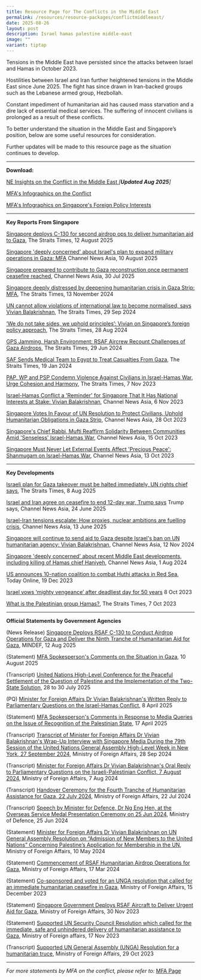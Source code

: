 ```yaml
---
title: Resource Page for The Conflicts in the Middle East
permalink: /resources/resource-packages/conflictmiddleeast/
date: 2025-08-26
layout: post
description: Israel hamas palestine middle-east
image: ""
variant: tiptap
---
```

<p>Tensions in the Middle East have persisted since the attacks between Israel
and Hamas in October 2023.</p>
<p>Hostilities between Israel and Iran further heightened tensions in the
Middle East since June 2025. The fight has since drawn in Iran-backed groups
such as the Lebanese armed group, Hezbollah.</p>
<p>Constant impediment of humanitarian aid has caused mass starvation and
a dire lack of essential medical services. The suffering of innocent civilians
is prolonged as a result of these conflicts.</p>
<p>To better understand the situation in the Middle East and Singapore’s
position, below are some useful resources for consideration.</p>
<p>Further updates will be made to this resource page as the situation continues
to develop.</p>
<hr>
<p><strong>Download:</strong>
</p>
<p><a href="/files/220825___NE_Insights_on_the_Middle_East_Conflict_compressed.pdf" rel="noopener nofollow" target="_blank">NE Insights on the Conflict in the Middle East </a><em>[</em><strong><em>Updated Aug 2025</em></strong><em>]</em>
</p>
<p><a href="https://www.mfa.gov.sg/Newsroom/Announcements-and-Highlights/2023/11/20231106-Parl-Sitting" rel="noopener noreferrer nofollow" target="blank">MFA's Infographics on the Conflict</a>
</p>
<p><a href="https://drive.google.com/drive/folders/1DowhPeYUSo1v1E4DIT8arWdItxZ4a_J3" rel="noopener noreferrer nofollow" target="blank">MFA's Infographics on Singapore's Foreign Policy Interests</a>
</p>
<hr>
<p><strong>Key Reports From Singapore</strong>
</p>
<p><a href="https://www.straitstimes.com/singapore/singapore-conducts-second-airdrop-ops-to-deliver-humanitarian-aid-to-gaza" rel="noopener nofollow" target="_blank">Singapore deploys C-130 for second airdrop ops to deliver humanitarian aid to Gaza</a>,
The Straits Times, 12 August 2025</p>
<p><a href="https://www.channelnewsasia.com/singapore/mfa-israel-gaza-conflict-deeply-concerned-expanding-military-operations-5287296" rel="noopener nofollow" target="_blank">Singapore 'deeply concerned' about Israel's plan to expand military operations in Gaza: MFA</a> Channel
News Asia, 10 August 2025</p>
<p><a href="https://www.channelnewsasia.com/singapore/mfa-singapore-gaza-reconstruction-egypt-proposal-ceasefire-5266381" rel="noopener nofollow" target="_blank">Singapore prepared to contribute to Gaza reconstruction once permanent ceasefire reached</a>,
Channel News Asia, 30 Jul 2025</p>
<p><a href="https://www.straitstimes.com/singapore/s-pore-deeply-distressed-by-deepening-humanitarian-crisis-in-gaza-strip" rel="noopener nofollow" target="_blank">Singapore deeply distressed by deepening humanitarian crisis in Gaza Strip: MFA</a>,
The Straits Times, 13 November 2024</p>
<p><a href="https://www.straitstimes.com/singapore/un-cannot-allow-violations-of-international-law-to-become-normalised-says-vivian" rel="noopener noreferrer nofollow" target="blank">UN cannot allow violations of international law to become normalised, says Vivian Balakrishnan</a>,
The Straits Times, 29 Sep 2024</p>
<p><a href="https://www.straitstimes.com/singapore/we-do-not-take-sides-we-uphold-principles-vivian-on-singapore-s-foreign-policy-approach" rel="noopener noreferrer nofollow" target="blank">‘We do not take sides, we uphold principles’: Vivian on Singapore’s foreign policy approach</a>,
The Straits Times, 28 Aug 2024</p>
<p><a href="https://www.straitstimes.com/singapore/gps-jamming-harsh-environment-rsaf-aircrew-recount-challenges-of-gaza-airdrops" rel="noopener noreferrer nofollow" target="blank">GPS Jamming, Harsh Environment: RSAF Aircrew Recount Challenges of Gaza Airdrops</a>,
The Straits Times, 29 Jun 2024</p>
<p><a href="https://www.straitstimes.com/singapore/saf-sends-medical-team-to-egypt-to-treat-casualties-from-gaza" rel="noopener noreferrer nofollow" target="blank">SAF Sends Medical Team to Egypt to Treat Casualties From Gaza</a>,
The Straits Times, 19 Jan 2024</p>
<p><a href="https://www.straitstimes.com/singapore/politics/pap-wp-and-psp-condemn-violence-against-civilians-in-israel-hamas-war-urge-cohesion-and-harmony" rel="noopener noreferrer nofollow" target="blank">PAP, WP and PSP Condemn Violence Against Civilians in Israel-Hamas War, Urge Cohesion and Harmony</a>,
The Straits Times, 7 Nov 2023</p>
<p><a href="https://www.channelnewsasia.com/singapore/israel-hamas-conflict-stark-reminder-singapore-national-interests-stake-vivian-balakrishnan-3899991" rel="noopener noreferrer nofollow" target="blank">Israel-Hamas Conflict a 'Reminder' for Singapore That It Has National Interests at Stake: Vivian Balakrishnan</a>,
Channel News Asia, 6 Nov 2023</p>
<p><a href="https://www.channelnewsasia.com/singapore/singapore-vote-resolution-gaza-israel-hamas-conflict-humanitarian-civilians-united-nations-3879266" rel="noopener noreferrer nofollow" target="blank">Singapore Votes In Favour of UN Resolution to Protect Civilians, Uphold Humanitarian Obligations in Gaza Strip</a>,
Channel News Asia, 28 Oct 2023</p>
<p><a href="https://www.channelnewsasia.com/singapore/chief-rabbi-mufti-singapore-solidarity-jewish-muslim-communities-israel-hamas-war-3847391" rel="noopener noreferrer nofollow" target="blank">Singapore's Chief Rabbi, Mufti Reaffirm Solidarity Between Communities Amid 'Senseless' Israel-Hamas War</a>,
Channel News Asia, 15 Oct 2023</p>
<p><a href="https://www.straitstimes.com/singapore/singapore-must-never-let-external-events-affect-precious-peace-shanmugam-on-israel-hamas-war" rel="noopener noreferrer nofollow" target="blank">Singapore Must Never Let External Events Affect 'Precious Peace': Shanmugam on Israel-Hamas War</a>,
Channel News Asia, 13 Oct 2023</p>
<hr>
<p><strong>Key Developments</strong>
</p>
<p><a href="https://www.straitstimes.com/world/middle-east/israeli-plan-for-gaza-takeover-must-be-halted-immediately-un-rights-chief-says" rel="noopener nofollow" target="_blank">Israeli plan for Gaza takeover must be halted immediately, UN rights chief says</a>,
The Straits Times, 8 Aug 2025</p>
<p><a href="https://www.channelnewsasia.com/world/israel-iran-ceasefire-missile-attack-doha-qatar-trump-us-5199351" rel="noopener nofollow" target="_blank">Israel and Iran agree on ceasefire to end 12-day war, Trump says</a> Trump
says, Channel News Asia, 24 June 2025</p>
<p><a href="https://www.channelnewsasia.com/world/israel-attacks-iran-military-nuclear-crisis-5180021" rel="noopener nofollow" target="_blank">Israel-Iran tensions escalate: How proxies, nuclear ambitions are fuelling crisis</a>,
Channel News Asia, 13 June 2025</p>
<p><a href="www.channelnewsasia.com/singapore/israel-hamas-war-unrwa-ban-singapore-will-continue-send-aid-gaza-vivian-balakrishnan-4743611" rel="noopener nofollow" target="_blank">Singapore will continue to send aid to Gaza despite Israel's ban on UN humanitarian agency: Vivian Balakrishnan</a>,
Channel News Asia, 12 Nov 2024</p>
<p><a href="https://www.channelnewsasia.com/singapore/israel-hamas-war-hezbollah-ismail-haniyeh-mohammed-deif-fuad-shukr-mfa-4519716" rel="noopener noreferrer nofollow" target="blank">Singapore 'deeply concerned' about recent Middle East developments, including killing of Hamas chief Haniyeh</a>,
Channel News Asia, 1 Aug 2024</p>
<p><a href="https://www.todayonline.com/world/us-announces-10-nation-coalition-combat-huthi-attacks-red-sea-2328506" rel="noopener nofollow" target="_blank">US announces 10-nation coalition to combat Huthi attacks in Red Sea</a>,
Today Online, 19 Dec 2023</p>
<p><a href="https://www.straitstimes.com/world/middle-east/israels-netanyahu-vows-mighty-vengeance-against-hamas" rel="noopener nofollow" target="_blank">Israel vows ‘mighty vengeance’ after deadliest day for 50 years</a> 8
Oct 2023</p>
<p><a href="https://www.straitstimes.com/world/middle-east/what-is-the-palestinian-group-hamas" rel="noopener nofollow" target="_blank">What is the Palestinian group Hamas?</a>,
The Straits Times, 7 Oct 2023</p>
<hr>
<p><strong>Official Statements by Government Agencies</strong>
</p>
<p>(News Release) <a href="https://www.mindef.gov.sg/news-and-events/latest-releases/12aug25-nr" rel="noopener nofollow" target="_blank">Singapore Deploys RSAF C-130 to Conduct Airdrop Operations for Gaza and Deliver the Ninth Tranche of Humanitarian Aid for Gaza</a>,
MINDEF, 12 Aug 2025</p>
<p>(Statement) <a href="https://www.mfa.gov.sg/Newsroom/Press-Statements-Transcripts-and-Photos/2025/08/MFA-Spokesperson-Comments-Gaza-August-2025" rel="noopener nofollow" target="_blank">MFA Spokesperson's Comments on the Situation in Gaza</a>,
10 August 2025</p>
<p>(Transcript) <a href="https://www.mfa.gov.sg/Newsroom/Press-Statements-Transcripts-and-Photos/2025/07/UN-High-Level-Conference" rel="noopener nofollow" target="_blank">United Nations High-Level Conference for the Peaceful Settlement of the Question of Palestine and the Implementation of the Two-State Solution</a>,
28 to 30 July 2025</p>
<p>(PQ) <a href="https://www.mfa.gov.sg/Newsroom/Press-Statements-Transcripts-and-Photos/2025/04/Min-Written-Reply-to-Gaza-PQ" rel="noopener nofollow" target="_blank">Minister for Foreign Affairs Dr Vivian Balakrishnan's Written Reply to Parliamentary Questions on the Israel-Hamas Conflict</a>,
8 April 2025</p>
<p>(Statement) <a href="https://www.mfa.gov.sg/Newsroom/Press-Statements-Transcripts-and-Photos/2025/04/MFA-Spokesperson-Comments-on-the-Issue-of-Recognition-of-Palestinian-State-April-2025" rel="noopener nofollow" target="_blank">MFA Spokesperson's Comments in Response to Media Queries on the Issue of Recognition of the Palestinian State</a>,
17 April 2025</p>
<p>(Transcript) <a href="https://www.mfa.gov.sg/Newsroom/Press-Statements-Transcripts-and-Photos/2024/09/20240928-UNGA-Doorstop-Interview" rel="noopener noreferrer nofollow" target="blank">Transcript of Minister for Foreign Affairs Dr Vivian Balakrishnan's Wrap-Up Interview with Singapore Media During the 79th Session of the United Nations General Assembly High-Level Week in New York, 27 September 2024</a>,
Ministry of Foreign Affairs, 28 Sep 2024</p>
<p>(Transcript) <a href="https://www.mfa.gov.sg/Newsroom/Press-Statements-Transcripts-and-Photos/2024/08/Min-FA-PQ-Oral-Reply-August-2024" rel="noopener noreferrer nofollow" target="blank">Minister for Foreign Affairs Dr Vivian Balakrishnan's Oral Reply to Parliamentary Questions on the Israeli-Palestinian Conflict, 7 August 2024</a>,
Ministry of Foreign Affairs, 7 Aug 2024</p>
<p>(Transcript) <a href="https://www.mfa.gov.sg/Newsroom/Press-Statements-Transcripts-and-Photos/2024/07/20240722-4th-Tranche-Aid-to-Gaza" rel="noopener noreferrer nofollow" target="blank">Handover Ceremony for the Fourth Tranche of Humanitarian Assistance for Gaza, 22 July 2024</a>,
Ministry of Foreign Affairs, 22 Jul 2024</p>
<p>(Transcript) <a href="https://www.mindef.gov.sg/news-and-events/latest-releases/25jun24_speech" rel="noopener noreferrer nofollow" target="blank">Speech by Minister for Defence, Dr Ng Eng Hen, at the Overseas Service Medal Presentation Ceremony on 25 Jun 2024</a>,
Ministry of Defence, 25 Jun 2024</p>
<p>(Statement) <a href="https://www.mfa.gov.sg/Newsroom/Press-Statements-Transcripts-and-Photos/2024/05/20240510---UNGA-Vote" rel="noopener nofollow" target="_blank">Minister for Foreign Affairs Dr Vivian Balakrishnan on UN General Assembly Resolution on “Admission of New Members to the United Nations” Concerning Palestine’s Application for Membership in the UN</a>,
Ministry of Foreign Affairs, 10 May 2024</p>
<p>(Statement) <a href="https://www.mfa.gov.sg/Newsroom/Press-Statements-Transcripts-and-Photos/2024/03/20240317-mfamindefjs-3hagaza" rel="noopener noreferrer nofollow" target="blank">Commencement of RSAF Humanitarian Airdrop Operations for Gaza</a>,
Ministry of Foreign Affairs, 17 Mar 2024</p>
<p>(Statement) <a href="https://www.mfa.gov.sg/Newsroom/Press-Statements-Transcripts-and-Photos/2023/12/UNGA-10th-ESS-on-Gaza" rel="noopener nofollow" target="_blank">Co-sponsored and voted for an UNGA resolution that called for an immediate humanitarian ceasefire in Gaza</a>,
Ministry of Foreign Affairs, 15 December 2023</p>
<p>(Statement) <a href="https://www.mfa.gov.sg/Newsroom/Press-Statements-Transcripts-and-Photos/2023/11/20231130-SG-Delivers-Aid-to-Gaza" rel="noopener nofollow" target="_blank">Singapore Government Deploys RSAF Aircraft to Deliver Urgent Aid for Gaza</a>,
Ministry of Foreign Affairs, 30 Nov 2023</p>
<p>(Statement) <a href="https://www.mfa.gov.sg/Newsroom/Press-Statements-Transcripts-and-Photos/2023/11/Situation-in-Gaza_231117#:~:text=17%20November%202023&amp;text=Singapore%20reiterates%20its%20call%20for,and%20medical%20facilities%20in%20Gaza" rel="noopener nofollow" target="_blank">Supported UN Security Council Resolution which called for the immediate, safe and unhindered delivery of humanitarian assistance to Gaza</a>,
Ministry of Foreign affairs, 17 Nov 2023</p>
<p>(Transcript) <a href="https://www.mfa.gov.sg/Newsroom/Press-Statements-Transcripts-and-Photos/2023/10/20231028---10th-ESS-UNGA-EOV" rel="noopener nofollow" target="_blank">Supported UN General Assembly (UNGA) Resolution for a humanitarian truce</a>,
Ministry of Foreign Affairs, 29 Oct 2023</p>
<p></p>
<hr>
<p><em>For more statements by MFA on the conflict, please refer to: </em>
<a href="https://www.mfa.gov.sg/Newsroom/Press-Statements-Transcripts-and-Photos" rel="noopener nofollow" target="_blank">MFA Page</a>
</p>